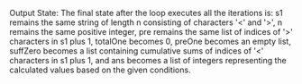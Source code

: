 Output State: The final state after the loop executes all the iterations is: s1 remains the same string of length n consisting of characters '<' and '>', n remains the same positive integer, pre remains the same list of indices of '>' characters in s1 plus 1, totalOne becomes 0, preOne becomes an empty list, suffZero becomes a list containing cumulative sums of indices of '<' characters in s1 plus 1, and ans becomes a list of integers representing the calculated values based on the given conditions.